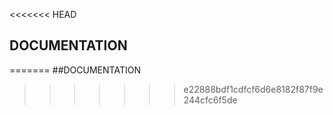 <<<<<<< HEAD
## DOCUMENTATION
=======
##DOCUMENTATION
>>>>>>> e22888bdf1cdfcf6d6e8182f87f9e244cfc6f5de

